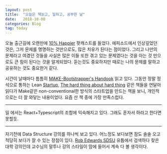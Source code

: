 ```yaml
---
layout: post
title:  "오늘은 책읽고, 일하고, 공부한 날"
date:   2018-10-08
categories: Blog
tag: today
---
```



오늘 출근길에 오랜만에 [10% Happier](https://www.10percenthappier.com/podcast/) 팟캐스트를 들었다.
에피소드에서 인상깊었던 것은, 그저 문제를 명명하는 것만으로도, 많은 치유가 된다는 점이었다. 그리고 나만의 문제라고 여겼던 것들을 사실은 많은 이들 또한 겪고 있는 문제였다는 것을 아는 것 만으로도 큰 힘이 된다는 것을 알게되었다. 듣는것도 중요하지만 때로는 나의 문제를 말하고 공유하는 것도 중요한거 같다.


시간이 날때마다 틈틈히 [MAKE-Bootstrapper's Handook](https://makebook.io/) 읽고 있다. 그동안 정말 정석으로 통하는 Lean [Startup](https://www.amazon.com/Lean-Startup-Entrepreneurs-Continuous-Innovation/dp/0307887898), [The hard thing about hard thing](https://www.amazon.com/Hard-Thing-About-Things-Building-ebook/dp/B00DQ845EA/ref=sr_1_1?s=books&ie=UTF8&qid=1539050035&sr=1-1&keywords=the+hard+thing+about+hard+things) 같은 책들을 연달아 읽다가 Make같은 non-conventional한 방식의 스타트업을 만드는 책을 보니, 개인적으로는 더 잘 와닿는 내용이었다. 요즘 산 책 중에 가장 만족스럽다.

---

일 에서는 React+Typescript의 조합에 익숙해지고 있다. 그래도 혼자서 하라고 한다면 못할듯.

---

자기전에 Data Structure 강의를 하나씩 보고 있다. 어느정도 보다보면 잠도 솔솔 오고 적당히 보다가 잘 수 있는 장점이 있다.
[Rob Edwards SDSU](https://youtu.be/-EDUhPg6930) 유툽에서 검색하다 찾은 대학 강의인데 교수님의 말투나 강의 스타일이 맘에 들어서 계속 다 볼 생각이다.


